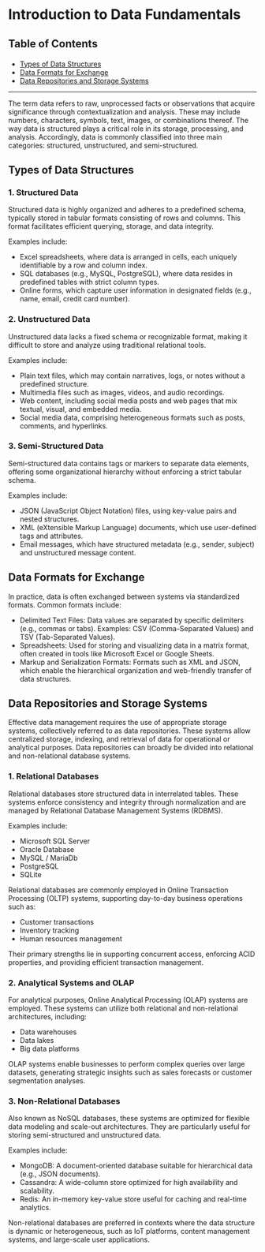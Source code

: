 # Introduction to Data Fundamentals

<h2>Table of Contents</h2>
<div class="alert alert-block alert-info" style="margin-top: 20px">
    <ul>
        <li><a href="#types-of-data-structures">Types of Data Structures</a>
        </li>
        <li><a href="#data-formats-for-exchange">Data Formats for Exchange</a>
        </li>
        <li><a href="#data-repositories-and-storage-systems">Data Repositories and Storage Systems</a>
        </li>
    </ul>
</div>

<hr>

The term data refers to raw, unprocessed facts or observations that acquire significance through contextualization and analysis. These may include numbers, characters, symbols, text, images, or combinations thereof. The way data is structured plays a critical role in its storage, processing, and analysis. Accordingly, data is commonly classified into three main categories: structured, unstructured, and semi-structured.


<h2 id="types-of-data-structures">Types of Data Structures</h2>

### 1. Structured Data

Structured data is highly organized and adheres to a predefined schema, typically stored in tabular formats consisting of rows and columns. This format facilitates efficient querying, storage, and data integrity.

Examples include:
- Excel spreadsheets, where data is arranged in cells, each uniquely identifiable by a row and column index.
- SQL databases (e.g., MySQL, PostgreSQL), where data resides in predefined tables with strict column types.
- Online forms, which capture user information in designated fields (e.g., name, email, credit card number).

### 2. Unstructured Data

Unstructured data lacks a fixed schema or recognizable format, making it difficult to store and analyze using traditional relational tools.

Examples include:
- Plain text files, which may contain narratives, logs, or notes without a predefined structure.
- Multimedia files such as images, videos, and audio recordings.
- Web content, including social media posts and web pages that mix textual, visual, and embedded media.
- Social media data, comprising heterogeneous formats such as posts, comments, and hyperlinks.

### 3. Semi-Structured Data

Semi-structured data contains tags or markers to separate data elements, offering some organizational hierarchy without enforcing a strict tabular schema.

Examples include:
- JSON (JavaScript Object Notation) files, using key-value pairs and nested structures.
- XML (eXtensible Markup Language) documents, which use user-defined tags and attributes.
- Email messages, which have structured metadata (e.g., sender, subject) and unstructured message content.



<h2 id="data-formats-for-exchange">Data Formats for Exchange</h2>

In practice, data is often exchanged between systems via standardized formats. Common formats include:
- Delimited Text Files: Data values are separated by specific delimiters (e.g., commas or tabs). Examples: CSV (Comma-Separated Values) and TSV (Tab-Separated Values).
- Spreadsheets: Used for storing and visualizing data in a matrix format, often created in tools like Microsoft Excel or Google Sheets.
- Markup and Serialization Formats: Formats such as XML and JSON, which enable the hierarchical organization and web-friendly transfer of data structures.


<h2 id="data-repositories-and-storage-systems">Data Repositories and Storage Systems</h2>

Effective data management requires the use of appropriate storage systems, collectively referred to as data repositories. These systems allow centralized storage, indexing, and retrieval of data for operational or analytical purposes. Data repositories can broadly be divided into relational and non-relational database systems.

### 1. Relational Databases

Relational databases store structured data in interrelated tables. These systems enforce consistency and integrity through normalization and are managed by Relational Database Management Systems (RDBMS).

Examples include:
- Microsoft SQL Server
- Oracle Database
- MySQL / MariaDb
- PostgreSQL
- SQLite

Relational databases are commonly employed in Online Transaction Processing (OLTP) systems, supporting day-to-day business operations such as:
- Customer transactions
- Inventory tracking
- Human resources management

Their primary strengths lie in supporting concurrent access, enforcing ACID properties, and providing efficient transaction management.

### 2. Analytical Systems and OLAP

For analytical purposes, Online Analytical Processing (OLAP) systems are employed. These systems can utilize both relational and non-relational architectures, including:
- Data warehouses
- Data lakes
- Big data platforms

OLAP systems enable businesses to perform complex queries over large datasets, generating strategic insights such as sales forecasts or customer segmentation analyses.

### 3. Non-Relational Databases

Also known as NoSQL databases, these systems are optimized for flexible data modeling and scale-out architectures. They are particularly useful for storing semi-structured and unstructured data.

Examples include:
- MongoDB: A document-oriented database suitable for hierarchical data (e.g., JSON documents).
- Cassandra: A wide-column store optimized for high availability and scalability.
- Redis: An in-memory key-value store useful for caching and real-time analytics.

Non-relational databases are preferred in contexts where the data structure is dynamic or heterogeneous, such as IoT platforms, content management systems, and large-scale user applications.
